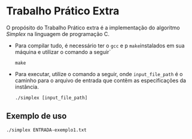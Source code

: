 # Trabalho Prático Extra

O propósito do Trabalho Prático extra é a implementação do algoritmo _Simplex_ na linguagem de programação C.

- Para compilar tudo, é necessário ter o `gcc` e p `make`instalados em sua máquina e utilizar o comando a seguir`

  `make`

- Para executar, utilize o comando a seguir, onde `input_file_path` é o caminho para o arquivo de entrada que contêm as especificações da instância.

  `./simplex [input_file_path]`

## Exemplo de uso

`./simplex ENTRADA-exemplo1.txt`
